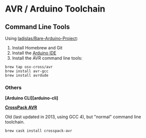 # AVR / Arduino Toolchain

## Command Line Tools

Using [ladislas/Bare-Arduino-Project](https://github.com/ladislas/Bare-Arduino-Project):

1. Install Homebrew and Git
1. Install the [Arduino IDE](https://www.arduino.cc/en/main/software)
1. Install the AVR command line tools:
```
brew tap osx-cross/avr
brew install avr-gcc
brew install avrdude
```
   
### Others

**[Arduino CLI][arduino-cli]**

[arduion-cli]: <>

**[CrossPack AVR][crosspack]**

Old (last updated in 2013, using GCC 4), but "normal" command line toolchain.

```brew cask install crosspack-avr```

[crosspack]: <>

